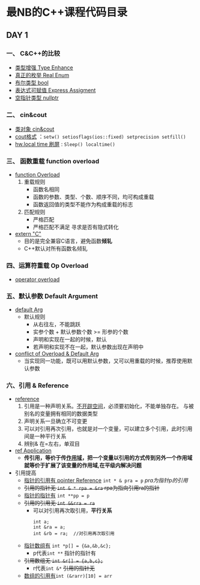 # 最NB的C++课程代码目录
## DAY 1
### 一、 C&C++的比较
- [类型增强 Type Enhance](https://github.com/zwx2000/Cpp_Space/blob/master/Cpp/day01/01typeEnhance/main.cpp)
- [真正的枚举 Real Enum](https://github.com/zwx2000/Cpp_Space/blob/master/Cpp/day01/03realEnum/main.cpp)
- [布尔类型 bool](https://github.com/zwx2000/Cpp_Space/blob/master/Cpp/day01/02bool/main.cpp)
- [表达式可赋值 Express Assigment](https://github.com/zwx2000/Cpp_Space/blob/master/Cpp/day01/04expressAssignment/main.cpp)
- [空指针类型 nullptr](https://github.com/zwx2000/Cpp_Space/blob/master/Cpp/day01/05nullptr/main.cpp)
### 二、 cin&cout
- [类对象 cin&cout]()
- [cout格式]() ：`setw() setiosflags(ios::fixed) setprecision setfill()`
- [hw.local time 刷屏]() : `Sleep() localtime() `
### 三、 函数重载 function overload
- [function Overload]()  
    1. 重载规则  
        - 函数名相同
        - 函数的参数、类型、个数、顺序不同，均可构成重载
        - 函数返回值的类型不能作为构成重载的标志  
    2. 匹配规则  
        - 严格匹配
        - 严格匹配不满足 寻求是否有隐式转化
- [extern "C"]()  
    - 目的是完全兼容C语言，避免函数**倾轧**  
    - C++默认对所有函数名倾轧  
### 四、运算符重载 Op Overload
- [operator overload]()
### 五、默认参数 Default Argument 
- [default Arg]()
    - 默认规则
        - 从右往左，不能跳跃
        - 实参个数 + 默认参数个数 >= 形参的个数
        - 声明和实现在一起的时候，默认
        - 若声明和实现不在一起，默认参数出现在声明中
- [conflict of Overload & Default Arg]()
    - 当实现同一功能，既可以用默认参数，又可以用重载的时候，推荐使用默认参数
### 六、引用 & Reference
- [reference]()  
    1. 引用是一种声明关系。<u>不开辟空间</u>，必须要初始化，不能单独存在。 与被别名的变量拥有相同的数据类型
    2. 声明关系一旦确立不可变更
    3. 可以对引用再次引用，也就是对一个变量，可以建立多个引用，此时引用间是一种平行关系
    4. 辨别& 在=左右，单双目  
- [ref Application]()  
    - **传引用，等价于传<u>作用域</u>，把一个变量以引用的方式传到另外一个作用域就等价于扩展了该变量的作用域,在平级内解决问题**
- 引用提高  
    - [指针的引用有 pointer Reference]() `int * & pra = p`  *pra为指针p的引用*
    - ~~引用的指针无 `int & * rpa = &ra` rpa为指向引用ra的指针~~  
    - [指针的指针有]() `int **pp = p`  
    - ~~引用的引用无 `int &&rra = ra`~~  
        - 可以对引用再次取引用，**平行关系**  
            ```
            int a;
            int &ra = a;
            int &rb = ra;  //对引用再次取引用
    - [指针数组有]() `int *p[] = {&a,&b,&c};`  
        - p代表`int **` 指针的指针有
    - ~~引用数组无 `int &r[] = {a,b,c};`~~  
        - r代表`int &*` ~~引用的指针无~~  
    - [数组的引用有]()`int (&rarr)[10] = arr`
